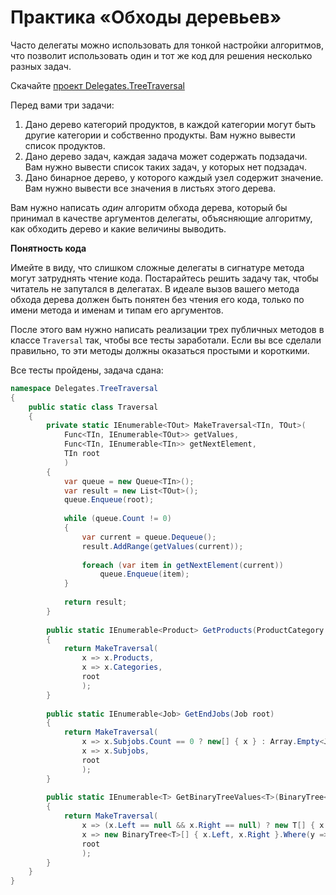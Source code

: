 # Практика «Обходы деревьев»

Часто делегаты можно использовать для тонкой настройки алгоритмов, что позволит использовать один и тот же код для решения несколько разных задач.

Скачайте [проект Delegates.TreeTraversal](Delegates.TreeTraversal.zip)

Перед вами три задачи:
1. Дано дерево категорий продуктов, в каждой категории могут быть другие категории и собственно продукты. Вам нужно вывести список продуктов.
2. Дано дерево задач, каждая задача может содержать подзадачи. Вам нужно вывести список таких задач, у которых нет подзадач.
3. Дано бинарное дерево, у которого каждый узел содержит значение. Вам нужно вывести все значения в листьях этого дерева.

Вам нужно написать *один* алгоритм обхода дерева, который бы принимал в качестве аргументов делегаты, объясняющие алгоритму, как обходить дерево и какие величины выводить.

**Понятность кода**

Имейте в виду, что слишком сложные делегаты в сигнатуре метода могут затруднять чтение кода. Постарайтесь решить задачу так, чтобы читатель не запутался в делегатах. В идеале вызов вашего метода обхода дерева должен быть понятен без чтения его кода, только по имени метода и именам и типам его аргументов.

После этого вам нужно написать реализации трех публичных методов в классе `Traversal` так, чтобы все тесты заработали. Если вы все сделали правильно, то эти методы должны оказаться простыми и короткими.

Все тесты пройдены, задача сдана:
```cs
namespace Delegates.TreeTraversal
{
    public static class Traversal
    {
        private static IEnumerable<TOut> MakeTraversal<TIn, TOut>(
            Func<TIn, IEnumerable<TOut>> getValues,
            Func<TIn, IEnumerable<TIn>> getNextElement,
            TIn root
            )
        {
            var queue = new Queue<TIn>();
            var result = new List<TOut>();
            queue.Enqueue(root);
    
            while (queue.Count != 0)
            {
                var current = queue.Dequeue();
                result.AddRange(getValues(current));
    
                foreach (var item in getNextElement(current))
                    queue.Enqueue(item);
            }
    
            return result;
        }
    
        public static IEnumerable<Product> GetProducts(ProductCategory root)
        {
            return MakeTraversal(
                x => x.Products,
                x => x.Categories,
                root
                );
        }
    
        public static IEnumerable<Job> GetEndJobs(Job root)
        {
            return MakeTraversal(
                x => x.Subjobs.Count == 0 ? new[] { x } : Array.Empty<Job>(),
                x => x.Subjobs,
                root
                );
        }
    
        public static IEnumerable<T> GetBinaryTreeValues<T>(BinaryTree<T> root)
        {
            return MakeTraversal(
                x => (x.Left == null && x.Right == null) ? new T[] { x.Value } : Array.Empty<T>(),
                x => new BinaryTree<T>[] { x.Left, x.Right }.Where(y => y != null), 
                root
                );
        }
    }
}
```
